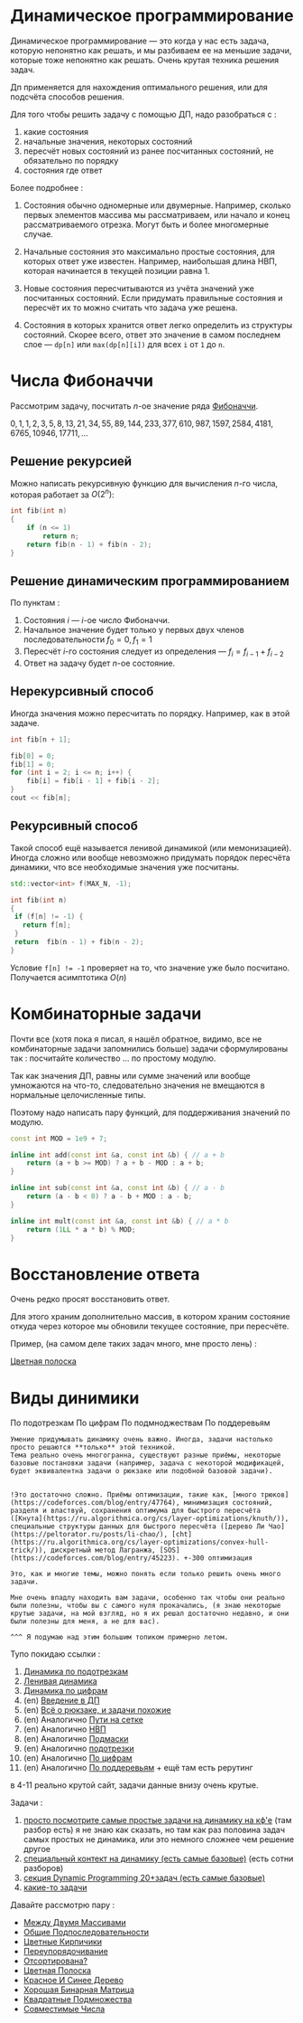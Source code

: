 # Динамическое программирование


Динамическое программирование — это когда у нас есть задача, которую непонятно как решать, и мы разбиваем ее на меньшие задачи, которые тоже непонятно как решать. Очень крутая техника решения задач.

Дп применяется для нахождения оптимального решения, или для подсчёта способов решения.

Для того чтобы решить задачу с помощью ДП, надо разобраться с :
1. какие состояния
2. начальные значения, некоторых состояний
3. пересчёт новых состояний из ранее посчитанных состояний, не обязательно по порядку
4. состояния где ответ

Более подробнее :

1. Состояния обычно одномерные или двумерные. Например, сколько первых элементов массива мы рассматриваем, или начало и конец рассматриваемого отрезка. Могут быть и более многомерные случае.

2. Начальные состояния это максимально простые состояния, для которых ответ уже известен. Например, наибольшая длина НВП, которая начинается в текущей позиции равна 1.

3. Новые состояния пересчитываются из учёта значений уже посчитанных состояний. Если придумать правильные состояния и пересчёт их то можно считать что задача уже решена. 

4. Состояния в которых хранится ответ легко определить из структуры состояний. Скорее всего, ответ это значение в самом последнем слое &mdash; `dp[n]` или `max(dp[n][i])` для всех `i` от `1` до `n`.

# Числа Фибоначчи

Рассмотрим задачу, посчитать $n$-ое значение ряда [Фибоначчи](https://ru.wikipedia.org/wiki/%D0%A7%D0%B8%D1%81%D0%BB%D0%B0_%D0%A4%D0%B8%D0%B1%D0%BE%D0%BD%D0%B0%D1%87%D1%87%D0%B8).

$0, 1, 1, 2, 3, 5, 8, 13, 21, 34, 55, 89, 144, 233, 377, 610, 987, 1597, 2584, 4181, 6765, 10946, 17711, \dots$

## Решение рекурсией

Можно написать рекурсивную функцию для вычисления $n$-го числа, которая работает за $O(2^n)$:

```cpp
int fib(int n)
{
    if (n <= 1)
        return n;
    return fib(n - 1) + fib(n - 2);
}
```

## Решение динамическим программированием

По пунктам :

1. Состояния $i$ &mdash; $i$-ое число Фибоначчи.
2. Начальное значение будет только у первых двух членов последовательности $f_0 = 0, f_1 = 1$
3. Пересчёт $i$-го состояния следует из определения &mdash; $f_i = f_{i - 1} + f_{i - 2}$
4. Ответ на задачу будет $n$-ое состояние.

## Нерекурсивный способ

Иногда значения можно пересчитать по порядку. Например, как в этой задаче.

```cpp
int fib[n + 1];

fib[0] = 0;
fib[1] = 0;
for (int i = 2; i <= n; i++) {
	fib[i] = fib[i - 1] + fib[i - 2];
}
cout << fib[n];
```

## Рекурсивный способ

Такой способ ещё называется ленивой динамикой (или мемонизацией). Иногда сложно или вообще невозможно придумать  порядок пересчёта динамики, что все необходимые значения уже посчитаны.


 ```cpp
std::vector<int> f(MAX_N, -1);

int fib(int n)
{
  if (f[n] != -1) {
    return f[n];
  }
  return  fib(n - 1) + fib(n - 2);
}
```

Условие `f[n] != -1` проверяет на то, что значение уже было посчитано. Получается асимптотика $O(n)$

# Комбинаторные задачи

Почти все (хотя пока я писал, я нашёл обратное, видимо, все не комбинаторные задачи запомнились больше) задачи сформулированы так : посчитайте количество ... по простому модулю.

Так как значения ДП, равны или сумме значений или вообще умножаются на что-то, следовательно значения не вмещаются в нормальные целочисленные типы.

Поэтому надо написать пару функций, для поддерживания значений по модулю. 

```cpp
const int MOD = 1e9 + 7;

inline int add(const int &a, const int &b) { // a + b
    return (a + b >= MOD) ? a + b - MOD : a + b;
}

inline int sub(const int &a, const int &b) { // a - b
    return (a - b < 0) ? a - b + MOD : a - b;
}

inline int mult(const int &a, const int &b) { // a * b
    return (1LL * a * b) % MOD;
}
```

# Восстановление ответа

Очень редко просят восстановить ответ.

Для этого храним дополнительно массив, в котором храним состояние откуда через которое мы обновили текущее состояние, при пересчёте.

Пример, (на самом деле таких задач много, мне просто лень) : 

[Цветная полоска](../tasks/colored-stripe.md)

# Виды динимики

По подотрезкам
По цифрам
По подмноджествам 
По поддеревьям 

```admonish warning
Умение придумывать динамику очень важно. Иногда, задачи настолько просто решаются **только** этой техникой.
Тема реально очень многогранна, существуют разные приёмы, некоторые базовые постановки задачи (например, задача с некоторой модификацей, будет эквивалентна задачи о рюкзаке или подобной базовой задачи). 


!Это достаточно сложно. Приёмы оптимизации, такие как, [много трюков](https://codeforces.com/blog/entry/47764), минимизация состояний, разделя и властвуй, сохранения оптимума для быстрого пересчёта ([Кнута](https://ru.algorithmica.org/cs/layer-optimizations/knuth/)), специальные структуры данных для быстрого пересчёта ([дерево Ли Чао](https://peltorator.ru/posts/li-chao/), [cht](https://ru.algorithmica.org/cs/layer-optimizations/convex-hull-trick/)), дискретный метод Лагранжа, [SOS](https://codeforces.com/blog/entry/45223). +-300 оптимизация

Это, как и многие темы, можно понять если только решить очень много задачи.

Мне очень впадлу находить вам задачи, особенно так чтобы они реально были полезны, чтобы вы с самого нуля прокачались, (я знаю некоторые крутые задачи, на мой взгляд, но я их решал достаточно недавно, и они были полезны для меня, а не для вас).

^^^ Я подумаю над этим большим топиком примерно летом.
```

Тупо покидаю ссылки :

1. [Динамика по подотрезкам](https://ru.algorithmica.org/cs/general-dynamic/segments/) 
2. [Ленивая динамика](https://ru.algorithmica.org/cs/general-dynamic/memoization/)
3. [Динамика по цифрам](https://wiki.algocode.ru/index.php?title=%D0%94%D0%B8%D0%BD%D0%B0%D0%BC%D0%B8%D1%87%D0%B5%D1%81%D0%BA%D0%BE%D0%B5_%D0%BF%D1%80%D0%BE%D0%B3%D1%80%D0%B0%D0%BC%D0%BC%D0%B8%D1%80%D0%BE%D0%B2%D0%B0%D0%BD%D0%B8%D0%B5_%D0%BF%D0%BE_%D1%86%D0%B8%D1%84%D1%80%D0%B0%D0%BC)
4. (en) [Введение в ДП](https://usaco.guide/gold/intro-dp?lang=cpp)
5. (en) [Всё о рюкзаке, и задачи похожие](https://usaco.guide/gold/knapsack?lang=cpp)
6. (en) Аналогично [Пути на сетке](https://usaco.guide/gold/paths-grids?lang=cpp)
7. (en) Аналогично [НВП](https://usaco.guide/gold/lis?lang=cpp)
8. (en) Аналогично [Подмаски](https://usaco.guide/gold/dp-bitmasks?lang=cpp)
9. (en) Аналогично [подотрезки](https://usaco.guide/gold/dp-ranges?lang=cpp)
10. (en) Аналогично [По цифрам](https://usaco.guide/gold/digit-dp?lang=cpp)
11. (en) Аналогично [По поддеревьям](https://usaco.guide/gold/dp-trees) + ещё там есть рерутинг


в 4-11 реально крутой сайт, задачи данные внизу очень крутые. 

Задачи :

1. [просто посмотрите самые простые задачи на динамику на кф'е](https://codeforces.com/problemset?order=BY_SOLVED_DESC&tags=dp) (там разбор есть) я не знаю как сказать, но там как раз половина задач самых простых не динамика, или это немного сложнее чем решение другое
2. [специальный контект на динамику (есть самые базовые)](https://atcoder.jp/contests/dp/tasks) (есть сотни разборов)
3. [секция Dynamic Programming 20+задач (есть самые базовые)](https://cses.fi/problemset/list/)
4. [какие-то задачи](https://codeforces.com/blog/entry/67679)

Давайте рассмотрю пару :
  - [Между Двумя Массивами](../tasks/between-two-arrays.md)
  - [Общие Подпоследовательности](../tasks/common-subsequence.md)
  - [Цветные Кирпичики](../tasks/bricks.md)
  - [Переупорядочивание](../tasks/reordering.md)
  - [Отсортирована?](../tasks/is-sorted.md)
  - [Цветная Полоска](../tasks/colored-stripe.md)
  - [Красное И Синее Дерево](../tasks/red-blue-tree.md)
  - [Хорошая Бинарная Матрица](../tasks/nice-binary-matrix.md)
  - [Квадратные Подмножества](../tasks/square-subsets.md)
  - [Совместимые Числа](../tasks/compatible-numbers.md)